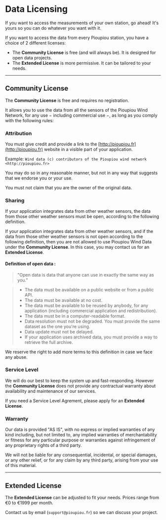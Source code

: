 # Data Licensing

If you want to access the measurements of your own station, go ahead! It's yours so you can do whatever you want with it.

If you want to access the data from every Pioupiou station, you have a choice of 2 different licenses:

* The **Community License** is free (and will always be). It is designed for open data projects.
* The **Extended License** is more permissive. It can be tailored to your needs.

---
## Community License

The **Community License** is free and requires no registration.

It allows you to use the data from all the sensors of the Pioupiou Wind Network, for any use − including commercial use −, as long as you comply with the following rules:

### Attribution

You must give credit and provide a link to the [http://pioupiou.fr](http://pioupiou.fr) website in a visible part of your application.

Example: ```Wind data (c) contributors of the Pioupiou wind network <http://pioupiou.fr>```

You may do so in any reasonable manner, but not in any way that suggests that we endorse you or your use. 

You must not claim that you are the owner of the original data.

### Sharing

If your application integrates data from other weather sensors, the data from those other weather sensors must be open, according to the following definition.

If your application integrates data from other weather sensors, and if the data from those other weather sensors is not open according to the following definition, then you are not allowed to use Pioupiou Wind Data under the **Community License**. In this case, you may contact us for an **Extended License**.

#### Definition of **open** data :

> "Open data is data that anyone can use in exactly the same way as you."

>* The data must be available on a public website or from a public API.
>* The data must be available at no cost.
>* The data must be available to be reused by anybody, for any application (including commercial application and redistribution).
>* The data must be in a computer-readable format.
>* Data resolution must not be degraded. You must provide the same dataset as the one you're using.
>* Data update must not be delayed.
>* If your application uses archived data, you must provide a way to retrieve the full archive.

We reserve the right to add more terms to this definition in case we face any abuse.

### Service Level

We will do our best to keep the system up and fast-responding. However the **Community License** does not provide any contractual warranty about availability and maintenance of our services.

If you need a Service Level Agrement, please apply for an **Extended License**.

### Warranty

Our data is provided "AS IS", with no express or implied warranties of any kind including, but not limited to, any implied warranties of merchantability or fitness for any particular purpose or warranties against infringement of any proprietary rights of a third party.

We will not be liable for any consequential, incidental, or special damages, or any other relief, or for any claim by any third party, arising from your use of this material.

---
## Extended License

The **Extended License** can be adjusted to fit your needs.
Prices range from €0 to €1999 per month.

Contact us by email (```support@pioupiou.fr```) so we can discuss your project.